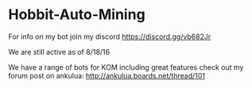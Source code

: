 # Hobbit-Auto-Mining

For info on my bot join my discord https://discord.gg/vb682Jr

We are still active as of 8/18/16

We have a range of bots for KOM including great features check out my forum post on ankulua: http://ankulua.boards.net/thread/101
